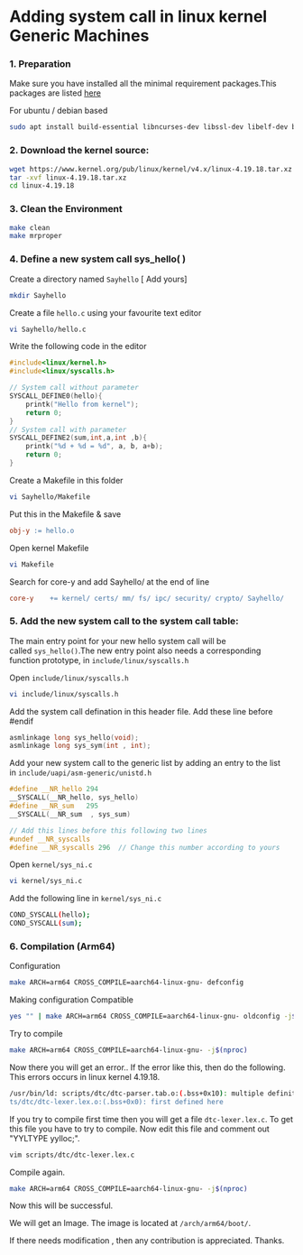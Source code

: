 # Adding system call in linux kernel Generic Machines

### 1. Preparation

Make sure you have installed all the minimal requirement packages.This packages are listed [here](https://www.kernel.org/doc/html/latest/process/changes.html)

For ubuntu / debian based

```bash
sudo apt install build-essential libncurses-dev libssl-dev libelf-dev bison flex -y
```

### 2. Download the kernel source:

```bash
wget https://www.kernel.org/pub/linux/kernel/v4.x/linux-4.19.18.tar.xz
tar -xvf linux-4.19.18.tar.xz
cd linux-4.19.18
```

### 3. Clean the Environment

```bash
make clean
make mrproper
```

### 4. Define a new system call sys_hello( )

Create a directory named `Sayhello` [ Add yours]

```bash
mkdir Sayhello
```

Create a file `hello.c` using your favourite text editor

```bash
vi Sayhello/hello.c
```

Write the following code in the editor

```c
#include<linux/kernel.h>
#include<linux/syscalls.h>

// System call without parameter
SYSCALL_DEFINE0(hello){
    printk("Hello from kernel");
    return 0;
}
// System call with parameter
SYSCALL_DEFINE2(sum,int,a,int ,b){
    printk("%d + %d = %d", a, b, a+b);
    return 0;
}
```

Create  a Makefile in this folder

```bash
vi Sayhello/Makefile
```

Put this in the Makefile & save

```makefile
obj-y := hello.o
```

Open kernel Makefile

```bash
vi Makefile
```

Search for core-y and add Sayhello/ at the end of line

```makefile
core-y    += kernel/ certs/ mm/ fs/ ipc/ security/ crypto/ Sayhello/
```

### 5. Add the new system call to the system call table:

The main entry point for your new hello system call will be called `sys_hello()`.The new entry point also needs a corresponding function prototype, in `include/linux/syscalls.h`

Open `include/linux/syscalls.h`

```bash
vi include/linux/syscalls.h
```

Add the system call defination in this header file. Add these line before #endif

```c
asmlinkage long sys_hello(void);
asmlinkage long sys_sym(int , int);
```

Add your new system call to the generic list by adding an entry to the list in `include/uapi/asm-generic/unistd.h`

```c
#define __NR_hello 294
__SYSCALL(__NR_hello, sys_hello)
#define __NR_sum   295
__SYSCALL(__NR_sum  , sys_sum)

// Add this lines before this following two lines
#undef __NR_syscalls
#define __NR_syscalls 296  // Change this number according to yours
```

Open `kernel/sys_ni.c`

```bash
vi kernel/sys_ni.c
```

Add the following line in `kernel/sys_ni.c`

```bash
COND_SYSCALL(hello);
COND_SYSCALL(sum);
```

### 6. Compilation (Arm64)

Configuration

```bash
make ARCH=arm64 CROSS_COMPILE=aarch64-linux-gnu- defconfig
```

Making configuration Compatible

```bash
yes "" | make ARCH=arm64 CROSS_COMPILE=aarch64-linux-gnu- oldconfig -j$(nproc)
```

Try to compile

```bash
make ARCH=arm64 CROSS_COMPILE=aarch64-linux-gnu- -j$(nproc)
```

Now there you will get an error..  If the error like this, then  do the following. This errors occurs in linux kernel 4.19.18. 

```bash
/usr/bin/ld: scripts/dtc/dtc-parser.tab.o:(.bss+0x10): multiple definition of `yylloc'; scrip  
ts/dtc/dtc-lexer.lex.o:(.bss+0x0): first defined here
```

If you try to compile first time then you will get a file `dtc-lexer.lex.c`. To get this file you have to try to compile. Now edit this file and comment out "YYLTYPE yylloc;".

```bash
vim scripts/dtc/dtc-lexer.lex.c
```

Compile again.

```bash
make ARCH=arm64 CROSS_COMPILE=aarch64-linux-gnu- -j$(nproc)
```

Now this will be successful.

We will get an Image. The image is located at `/arch/arm64/boot/`.



If there needs modification , then any contribution is appreciated. Thanks.
